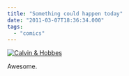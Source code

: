 ```yaml
---
title: "Something could happen today"
date: "2011-03-07T18:36:34.000"
tags: 
  - "comics"
---
```


[![Calvin & Hobbes](http://imgsrv.gocomics.com/dim/?fh=393732c7de5d1ba8b8f6af849c44d936)](http://www.gocomics.com/calvinandhobbes/2011/03/07/)

Awesome.
